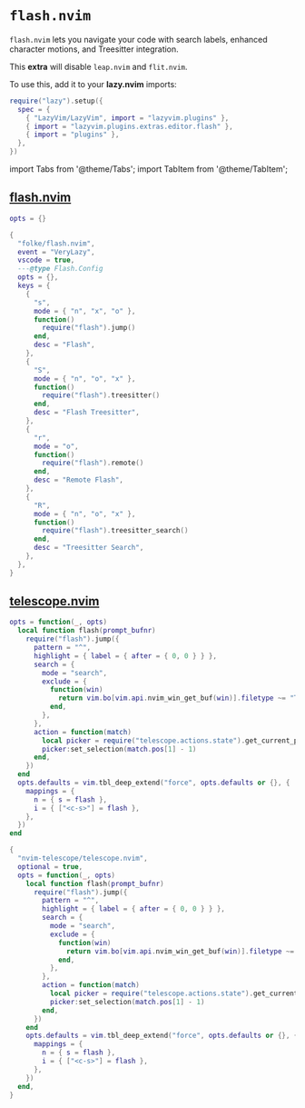 # `flash.nvim`

`flash.nvim` lets you navigate your code with search labels,
enhanced character motions, and Treesitter integration.

This **extra** will disable `leap.nvim` and `flit.nvim`.

<!-- plugins:start -->

To use this, add it to your **lazy.nvim** imports:

```lua title="lua/config/lazy.lua" {4}
require("lazy").setup({
  spec = {
    { "LazyVim/LazyVim", import = "lazyvim.plugins" },
    { import = "lazyvim.plugins.extras.editor.flash" },
    { import = "plugins" },
  },
})
```

import Tabs from '@theme/Tabs';
import TabItem from '@theme/TabItem';

## [flash.nvim](https://github.com/folke/flash.nvim)

<Tabs>

<TabItem value="opts" label="Options">

```lua
opts = {}
```

</TabItem>


<TabItem value="code" label="Full Spec">

```lua
{
  "folke/flash.nvim",
  event = "VeryLazy",
  vscode = true,
  ---@type Flash.Config
  opts = {},
  keys = {
    {
      "s",
      mode = { "n", "x", "o" },
      function()
        require("flash").jump()
      end,
      desc = "Flash",
    },
    {
      "S",
      mode = { "n", "o", "x" },
      function()
        require("flash").treesitter()
      end,
      desc = "Flash Treesitter",
    },
    {
      "r",
      mode = "o",
      function()
        require("flash").remote()
      end,
      desc = "Remote Flash",
    },
    {
      "R",
      mode = { "n", "o", "x" },
      function()
        require("flash").treesitter_search()
      end,
      desc = "Treesitter Search",
    },
  },
}
```

</TabItem>

</Tabs>

## [telescope.nvim](https://github.com/nvim-telescope/telescope.nvim)

<Tabs>

<TabItem value="opts" label="Options">

```lua
opts = function(_, opts)
  local function flash(prompt_bufnr)
    require("flash").jump({
      pattern = "^",
      highlight = { label = { after = { 0, 0 } } },
      search = {
        mode = "search",
        exclude = {
          function(win)
            return vim.bo[vim.api.nvim_win_get_buf(win)].filetype ~= "TelescopeResults"
          end,
        },
      },
      action = function(match)
        local picker = require("telescope.actions.state").get_current_picker(prompt_bufnr)
        picker:set_selection(match.pos[1] - 1)
      end,
    })
  end
  opts.defaults = vim.tbl_deep_extend("force", opts.defaults or {}, {
    mappings = {
      n = { s = flash },
      i = { ["<c-s>"] = flash },
    },
  })
end
```

</TabItem>


<TabItem value="code" label="Full Spec">

```lua
{
  "nvim-telescope/telescope.nvim",
  optional = true,
  opts = function(_, opts)
    local function flash(prompt_bufnr)
      require("flash").jump({
        pattern = "^",
        highlight = { label = { after = { 0, 0 } } },
        search = {
          mode = "search",
          exclude = {
            function(win)
              return vim.bo[vim.api.nvim_win_get_buf(win)].filetype ~= "TelescopeResults"
            end,
          },
        },
        action = function(match)
          local picker = require("telescope.actions.state").get_current_picker(prompt_bufnr)
          picker:set_selection(match.pos[1] - 1)
        end,
      })
    end
    opts.defaults = vim.tbl_deep_extend("force", opts.defaults or {}, {
      mappings = {
        n = { s = flash },
        i = { ["<c-s>"] = flash },
      },
    })
  end,
}
```

</TabItem>

</Tabs>

<!-- plugins:end -->
